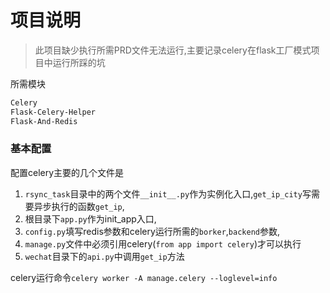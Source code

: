 # 项目说明

> 此项目缺少执行所需PRD文件无法运行,主要记录celery在flask工厂模式项目中运行所踩的坑

所需模块

```bash
Celery
Flask-Celery-Helper
Flask-And-Redis
```

### 基本配置

配置celery主要的几个文件是    
1. `rsync_task`目录中的两个文件`__init__.py`作为实例化入口,`get_ip_city`写需要异步执行的函数`get_ip`,   
2. 根目录下`app.py`作为init_app入口,   
3. `config.py`填写redis参数和celery运行所需的`borker`,`backend`参数,       
4. `manage.py`文件中必须引用celery(`from app import celery`)才可以执行     
5. `wechat`目录下的`api.py`中调用`get_ip`方法     

celery运行命令`celery worker -A manage.celery --loglevel=info`
